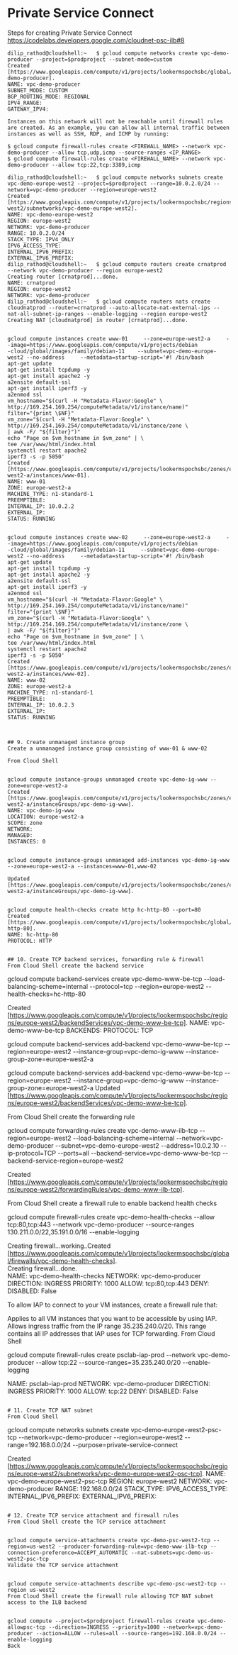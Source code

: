 # Private Service Connect
Steps for creating Private Service Connect
https://codelabs.developers.google.com/cloudnet-psc-ilb#8
```
dilip_rathod@cloudshell:~   $ gcloud compute networks create vpc-demo-producer --project=$prodproject --subnet-mode=custom
Created [https://www.googleapis.com/compute/v1/projects/lookermspochsbc/global/networks/vpc-demo-producer].
NAME: vpc-demo-producer
SUBNET_MODE: CUSTOM
BGP_ROUTING_MODE: REGIONAL
IPV4_RANGE: 
GATEWAY_IPV4: 

Instances on this network will not be reachable until firewall rules
are created. As an example, you can allow all internal traffic between
instances as well as SSH, RDP, and ICMP by running:

$ gcloud compute firewall-rules create <FIREWALL_NAME> --network vpc-demo-producer --allow tcp,udp,icmp --source-ranges <IP_RANGE>
$ gcloud compute firewall-rules create <FIREWALL_NAME> --network vpc-demo-producer --allow tcp:22,tcp:3389,icmp

dilip_rathod@cloudshell:~   $ gcloud compute networks subnets create vpc-demo-europe-west2 --project=$prodproject --range=10.0.2.0/24 --network=vpc-demo-producer --region=europe-west2
Created [https://www.googleapis.com/compute/v1/projects/lookermspochsbc/regions/europe-west2/subnetworks/vpc-demo-europe-west2].
NAME: vpc-demo-europe-west2
REGION: europe-west2
NETWORK: vpc-demo-producer
RANGE: 10.0.2.0/24
STACK_TYPE: IPV4_ONLY
IPV6_ACCESS_TYPE: 
INTERNAL_IPV6_PREFIX: 
EXTERNAL_IPV6_PREFIX: 
dilip_rathod@cloudshell:~   $ gcloud compute routers create crnatprod --network vpc-demo-producer --region europe-west2
Creating router [crnatprod]...done.                                                                                                                                           
NAME: crnatprod
REGION: europe-west2
NETWORK: vpc-demo-producer
dilip_rathod@cloudshell:~   $ gcloud compute routers nats create cloudnatprod --router=crnatprod --auto-allocate-nat-external-ips --nat-all-subnet-ip-ranges --enable-logging --region europe-west2
Creating NAT [cloudnatprod] in router [crnatprod]...done.      


gcloud compute instances create www-01     --zone=europe-west2-a     --image=https://www.googleapis.com/compute/v1/projects/debian
-cloud/global/images/family/debian-11    --subnet=vpc-demo-europe-west2 --no-address     --metadata=startup-script='#! /bin/bash
apt-get update
apt-get install tcpdump -y
apt-get install apache2 -y
a2ensite default-ssl
apt-get install iperf3 -y
a2enmod ssl
vm_hostname="$(curl -H "Metadata-Flavor:Google" \
http://169.254.169.254/computeMetadata/v1/instance/name)"
filter="{print \$NF}"
vm_zone="$(curl -H "Metadata-Flavor:Google" \
http://169.254.169.254/computeMetadata/v1/instance/zone \
| awk -F/ "${filter}")"
echo "Page on $vm_hostname in $vm_zone" | \
tee /var/www/html/index.html
systemctl restart apache2
iperf3 -s -p 5050'
Created [https://www.googleapis.com/compute/v1/projects/lookermspochsbc/zones/europe-west2-a/instances/www-01].
NAME: www-01
ZONE: europe-west2-a
MACHINE_TYPE: n1-standard-1
PREEMPTIBLE: 
INTERNAL_IP: 10.0.2.2
EXTERNAL_IP: 
STATUS: RUNNING


gcloud compute instances create www-02     --zone=europe-west2-a     --image=https://www.googleapis.com/compute/v1/projects/debian
-cloud/global/images/family/debian-11     --subnet=vpc-demo-europe-west2 --no-address     --metadata=startup-script='#! /bin/bash
apt-get update
apt-get install tcpdump -y
apt-get install apache2 -y
a2ensite default-ssl
apt-get install iperf3 -y
a2enmod ssl
vm_hostname="$(curl -H "Metadata-Flavor:Google" \
http://169.254.169.254/computeMetadata/v1/instance/name)"
filter="{print \$NF}"
vm_zone="$(curl -H "Metadata-Flavor:Google" \
http://169.254.169.254/computeMetadata/v1/instance/zone \
| awk -F/ "${filter}")"
echo "Page on $vm_hostname in $vm_zone" | \
tee /var/www/html/index.html
systemctl restart apache2
iperf3 -s -p 5050'
Created [https://www.googleapis.com/compute/v1/projects/lookermspochsbc/zones/europe-west2-a/instances/www-02].
NAME: www-02
ZONE: europe-west2-a
MACHINE_TYPE: n1-standard-1
PREEMPTIBLE: 
INTERNAL_IP: 10.0.2.3
EXTERNAL_IP: 
STATUS: RUNNING



## 9. Create unmanaged instance group
Create a unmanaged instance group consisting of www-01 & www-02

From Cloud Shell


gcloud compute instance-groups unmanaged create vpc-demo-ig-www --zone=europe-west2-a
Created [https://www.googleapis.com/compute/v1/projects/lookermspochsbc/zones/europe-west2-a/instanceGroups/vpc-demo-ig-www].
NAME: vpc-demo-ig-www
LOCATION: europe-west2-a
SCOPE: zone
NETWORK: 
MANAGED: 
INSTANCES: 0


gcloud compute instance-groups unmanaged add-instances vpc-demo-ig-www --zone=europe-west2-a --instances=www-01,www-02

Updated [https://www.googleapis.com/compute/v1/projects/lookermspochsbc/zones/europe-west2-a/instanceGroups/vpc-demo-ig-www].


gcloud compute health-checks create http hc-http-80 --port=80
Created [https://www.googleapis.com/compute/v1/projects/lookermspochsbc/global/healthChecks/hc-http-80].
NAME: hc-http-80
PROTOCOL: HTTP


## 10. Create TCP backend services, forwarding rule & firewall
From Cloud Shell create the backend service

```
gcloud compute backend-services create vpc-demo-www-be-tcp --load-balancing-scheme=internal --protocol=tcp --region=europe-west2 --health-checks=hc-http-80

Created [https://www.googleapis.com/compute/v1/projects/lookermspochsbc/regions/europe-west2/backendServices/vpc-demo-www-be-tcp].
NAME: vpc-demo-www-be-tcp
BACKENDS: 
PROTOCOL: TCP

gcloud compute backend-services add-backend vpc-demo-www-be-tcp --region=europe-west2 --instance-group=vpc-demo-ig-www --instance-group-zone=europe-west2-a

gcloud compute backend-services add-backend vpc-demo-www-be-tcp --region=europe-west2 --instance-group=vpc-demo-ig-www --instance-group-zone=europe-west2-a
Updated [https://www.googleapis.com/compute/v1/projects/lookermspochsbc/regions/europe-west2/backendServices/vpc-demo-www-be-tcp].


From Cloud Shell create the forwarding rule

gcloud compute forwarding-rules create vpc-demo-www-ilb-tcp --region=europe-west2 --load-balancing-scheme=internal --network=vpc-demo-producer --subnet=vpc-demo-europe-west2 --address=10.0.2.10 --ip-protocol=TCP --ports=all --backend-service=vpc-demo-www-be-tcp --backend-service-region=europe-west2

Created [https://www.googleapis.com/compute/v1/projects/lookermspochsbc/regions/europe-west2/forwardingRules/vpc-demo-www-ilb-tcp].

From Cloud Shell create a firewall rule to enable backend health checks

gcloud compute firewall-rules create vpc-demo-health-checks --allow tcp:80,tcp:443 --network vpc-demo-producer --source-ranges 130.211.0.0/22,35.191.0.0/16 --enable-logging

Creating firewall...working..Created [https://www.googleapis.com/compute/v1/projects/lookermspochsbc/global/firewalls/vpc-demo-health-checks].                                
Creating firewall...done.                                                                                                                                                     
NAME: vpc-demo-health-checks
NETWORK: vpc-demo-producer
DIRECTION: INGRESS
PRIORITY: 1000
ALLOW: tcp:80,tcp:443
DENY: 
DISABLED: False


To allow IAP to connect to your VM instances, create a firewall rule that:

Applies to all VM instances that you want to be accessible by using IAP.
Allows ingress traffic from the IP range 35.235.240.0/20. This range contains all IP addresses that IAP uses for TCP forwarding.
From Cloud Shell


gcloud compute firewall-rules create psclab-iap-prod --network vpc-demo-producer --allow tcp:22 --source-ranges=35.235.240.0/20 --enable-logging

NAME: psclab-iap-prod
NETWORK: vpc-demo-producer
DIRECTION: INGRESS
PRIORITY: 1000
ALLOW: tcp:22
DENY: 
DISABLED: False
```

# 11. Create TCP NAT subnet
From Cloud Shell

```
gcloud compute networks subnets create vpc-demo-europe-west2-psc-tcp --network=vpc-demo-producer --region=europe-west2 --range=192.168.0.0/24 --purpose=private-service-connect

Created [https://www.googleapis.com/compute/v1/projects/lookermspochsbc/regions/europe-west2/subnetworks/vpc-demo-europe-west2-psc-tcp].
NAME: vpc-demo-europe-west2-psc-tcp
REGION: europe-west2
NETWORK: vpc-demo-producer
RANGE: 192.168.0.0/24
STACK_TYPE: 
IPV6_ACCESS_TYPE: 
INTERNAL_IPV6_PREFIX: 
EXTERNAL_IPV6_PREFIX: 
```

# 12. Create TCP service attachment and firewall rules
From Cloud Shell create the TCP service attachment


gcloud compute service-attachments create vpc-demo-psc-west2-tcp --region=us-west2 --producer-forwarding-rule=vpc-demo-www-ilb-tcp --connection-preference=ACCEPT_AUTOMATIC --nat-subnets=vpc-demo-us-west2-psc-tcp
Validate the TCP service attachment


gcloud compute service-attachments describe vpc-demo-psc-west2-tcp --region us-west2
From Cloud Shell create the firewall rule allowing TCP NAT subnet access to the ILB backend


gcloud compute --project=$prodproject firewall-rules create vpc-demo-allowpsc-tcp --direction=INGRESS --priority=1000 --network=vpc-demo-producer --action=ALLOW --rules=all --source-ranges=192.168.0.0/24 --enable-logging
Back